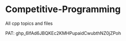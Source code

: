 # Competitive-Programming
All cpp topics and files



PAT:
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

